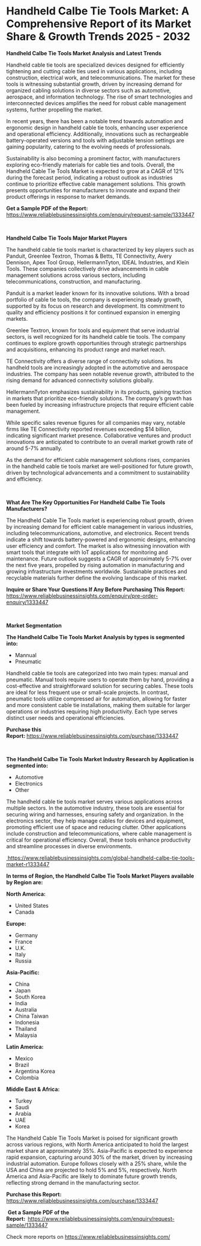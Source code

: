 <p><h1>Handheld Calbe Tie Tools Market: A Comprehensive Report of its Market Share & Growth Trends 2025 - 2032</h1></p><p><strong>Handheld Calbe Tie Tools Market Analysis and Latest Trends</strong></p>
<p><p>Handheld cable tie tools are specialized devices designed for efficiently tightening and cutting cable ties used in various applications, including construction, electrical work, and telecommunications. The market for these tools is witnessing substantial growth, driven by increasing demand for organized cabling solutions in diverse sectors such as automotive, aerospace, and information technology. The rise of smart technologies and interconnected devices amplifies the need for robust cable management systems, further propelling the market.</p><p>In recent years, there has been a notable trend towards automation and ergonomic design in handheld cable tie tools, enhancing user experience and operational efficiency. Additionally, innovations such as rechargeable battery-operated versions and tools with adjustable tension settings are gaining popularity, catering to the evolving needs of professionals. </p><p>Sustainability is also becoming a prominent factor, with manufacturers exploring eco-friendly materials for cable ties and tools. Overall, the Handheld Cable Tie Tools Market is expected to grow at a CAGR of 12% during the forecast period, indicating a robust outlook as industries continue to prioritize effective cable management solutions. This growth presents opportunities for manufacturers to innovate and expand their product offerings in response to market demands.</p></p>
<p><strong>Get a Sample PDF of the Report:&nbsp;</strong> <a href="https://www.reliablebusinessinsights.com/enquiry/request-sample/1333447?utm_campaign=2662&utm_medium=2&utm_source=Github&utm_content=ia&utm_term=24032025&utm_id=handheld-calbe-tie-tools">https://www.reliablebusinessinsights.com/enquiry/request-sample/1333447</a></p>
<p>&nbsp;</p>
<p><strong>Handheld Calbe Tie Tools Major Market Players</strong></p>
<p><p>The handheld cable tie tools market is characterized by key players such as Panduit, Greenlee Textron, Thomas & Betts, TE Connectivity, Avery Dennison, Apex Tool Group, HellermannTyton, IDEAL Industries, and Klein Tools. These companies collectively drive advancements in cable management solutions across various sectors, including telecommunications, construction, and manufacturing.</p><p>Panduit is a market leader known for its innovative solutions. With a broad portfolio of cable tie tools, the company is experiencing steady growth, supported by its focus on research and development. Its commitment to quality and efficiency positions it for continued expansion in emerging markets.</p><p>Greenlee Textron, known for tools and equipment that serve industrial sectors, is well recognized for its handheld cable tie tools. The company continues to explore growth opportunities through strategic partnerships and acquisitions, enhancing its product range and market reach.</p><p>TE Connectivity offers a diverse range of connectivity solutions. Its handheld tools are increasingly adopted in the automotive and aerospace industries. The company has seen notable revenue growth, attributed to the rising demand for advanced connectivity solutions globally.</p><p>HellermannTyton emphasizes sustainability in its products, gaining traction in markets that prioritize eco-friendly solutions. The company’s growth has been fueled by increasing infrastructure projects that require efficient cable management.</p><p>While specific sales revenue figures for all companies may vary, notable firms like TE Connectivity reported revenues exceeding $14 billion, indicating significant market presence. Collaborative ventures and product innovations are anticipated to contribute to an overall market growth rate of around 5-7% annually.</p><p>As the demand for efficient cable management solutions rises, companies in the handheld cable tie tools market are well-positioned for future growth, driven by technological advancements and a commitment to sustainability and efficiency.</p></p>
<p>&nbsp;</p>
<p><strong>What Are The Key Opportunities For Handheld Calbe Tie Tools Manufacturers?</strong></p>
<p><p>The Handheld Cable Tie Tools market is experiencing robust growth, driven by increasing demand for efficient cable management in various industries, including telecommunications, automotive, and electronics. Recent trends indicate a shift towards battery-powered and ergonomic designs, enhancing user efficiency and comfort. The market is also witnessing innovation with smart tools that integrate with IoT applications for monitoring and maintenance. Future outlook suggests a CAGR of approximately 5-7% over the next five years, propelled by rising automation in manufacturing and growing infrastructure investments worldwide. Sustainable practices and recyclable materials further define the evolving landscape of this market.</p></p>
<p><strong>Inquire or Share Your Questions If Any Before Purchasing This Report:</strong> <a href="https://www.reliablebusinessinsights.com/enquiry/pre-order-enquiry/1333447?utm_campaign=2662&utm_medium=2&utm_source=Github&utm_content=ia&utm_term=24032025&utm_id=handheld-calbe-tie-tools">https://www.reliablebusinessinsights.com/enquiry/pre-order-enquiry/1333447</a></p>
<p>&nbsp;</p>
<p><strong>Market Segmentation</strong></p>
<p><strong>The Handheld Calbe Tie Tools Market Analysis by types is segmented into:</strong></p>
<p><ul><li>Mannual</li><li>Pneumatic</li></ul></p>
<p><p>Handheld cable tie tools are categorized into two main types: manual and pneumatic. Manual tools require users to operate them by hand, providing a cost-effective and straightforward solution for securing cables. These tools are ideal for less frequent use or small-scale projects. In contrast, pneumatic tools utilize compressed air for automation, allowing for faster and more consistent cable tie installations, making them suitable for larger operations or industries requiring high productivity. Each type serves distinct user needs and operational efficiencies.</p></p>
<p><strong>Purchase this Report:&nbsp;</strong><a href="https://www.reliablebusinessinsights.com/purchase/1333447?utm_campaign=2662&utm_medium=2&utm_source=Github&utm_content=ia&utm_term=24032025&utm_id=handheld-calbe-tie-tools">https://www.reliablebusinessinsights.com/purchase/1333447</a></p>
<p>&nbsp;</p>
<p><strong>The Handheld Calbe Tie Tools Market Industry Research by Application is segmented into:</strong></p>
<p><ul><li>Automotive</li><li>Electronics</li><li>Other</li></ul></p>
<p><p>The handheld cable tie tools market serves various applications across multiple sectors. In the automotive industry, these tools are essential for securing wiring and harnesses, ensuring safety and organization. In the electronics sector, they help manage cables for devices and equipment, promoting efficient use of space and reducing clutter. Other applications include construction and telecommunications, where cable management is critical for operational efficiency. Overall, these tools enhance productivity and streamline processes in diverse environments.</p></p>
<p><a href="https://www.reliablebusinessinsights.com/global-handheld-calbe-tie-tools-market-r1333447?utm_campaign=2662&utm_medium=2&utm_source=Github&utm_content=ia&utm_term=24032025&utm_id=handheld-calbe-tie-tools">&nbsp;https://www.reliablebusinessinsights.com/global-handheld-calbe-tie-tools-market-r1333447</a></p>
<p><strong>In terms of Region, the Handheld Calbe Tie Tools Market Players available by Region are:</strong></p>
<p>
    <p> <strong> North America: </strong>
        <ul>
            <li>United States</li>
            <li>Canada</li>
        </ul>
        </p> 
    <p> <strong> Europe: </strong>
        <ul>
            <li>Germany</li>
            <li>France</li>
            <li>U.K.</li>
            <li>Italy</li>
            <li>Russia</li>
        </ul>
        </p> 
    <p> <strong> Asia-Pacific: </strong>
        <ul>
            <li>China</li>
            <li>Japan</li>
            <li>South Korea</li>
            <li>India</li>
            <li>Australia</li>
            <li>China Taiwan</li>
            <li>Indonesia</li>
            <li>Thailand</li>
            <li>Malaysia</li>
        </ul>
        </p> 
    <p> <strong> Latin America: </strong>
        <ul>
            <li>Mexico</li>
            <li>Brazil</li>
            <li>Argentina Korea</li>
            <li>Colombia</li>
        </ul>
        </p> 
    <p> <strong> Middle East & Africa: </strong>
        <ul>
            <li>Turkey</li>
            <li>Saudi</li>
            <li>Arabia</li>
            <li>UAE</li>
            <li>Korea</li>
        </ul>
    </p>
    </p>
<p><p>The Handheld Cable Tie Tools Market is poised for significant growth across various regions, with North America anticipated to hold the largest market share at approximately 35%. Asia-Pacific is expected to experience rapid expansion, capturing around 30% of the market, driven by increasing industrial automation. Europe follows closely with a 25% share, while the USA and China are projected to hold 5% and 5%, respectively. North America and Asia-Pacific are likely to dominate future growth trends, reflecting strong demand in the manufacturing sector.</p></p>
<p><strong>Purchase this Report: </strong><a href="https://www.reliablebusinessinsights.com/purchase/1333447?utm_campaign=2662&utm_medium=2&utm_source=Github&utm_content=ia&utm_term=24032025&utm_id=handheld-calbe-tie-tools">https://www.reliablebusinessinsights.com/purchase/1333447</a></p>
<p>&nbsp;<strong>Get a Sample PDF of the Report:&nbsp;&nbsp;</strong><a href="https://www.reliablebusinessinsights.com/enquiry/request-sample/1333447?utm_campaign=2662&utm_medium=2&utm_source=Github&utm_content=ia&utm_term=24032025&utm_id=handheld-calbe-tie-tools">https://www.reliablebusinessinsights.com/enquiry/request-sample/1333447</a></p>
<p><strong></strong></p>
<p>Check more reports on <a href="https://www.reliablebusinessinsights.com/?utm_campaign=2662&utm_medium=2&utm_source=Github&utm_content=ia&utm_term=24032025&utm_id=handheld-calbe-tie-tools">https://www.reliablebusinessinsights.com/</a></p>